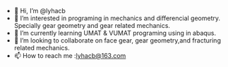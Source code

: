 - 👋 Hi, I’m @lyhacb
- 👀 I’m interested in programing in mechanics and differencial geometry. Specially gear geometry and gear related mechanics.
- 🌱 I’m currently learning UMAT & VUMAT programing using in abaqus.
- 💞️ I’m looking to collaborate on face gear, gear geometry,and fracturing related mechanics.
- 📫 How to reach me :lyhacb@163.com

<!---
lyhacb/lyhacb is a ✨ special ✨ repository because its `README.md` (this file) appears on your GitHub profile.
You can click the Preview link to take a look at your changes.
--->
